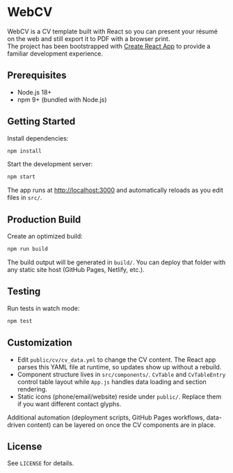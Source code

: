# WebCV

WebCV is a CV template built with React so you can present your résumé on the web and still export it to PDF with a browser print.  
The project has been bootstrapped with [Create React App](https://github.com/facebook/create-react-app) to provide a familiar development experience.

## Prerequisites

- Node.js 18+
- npm 9+ (bundled with Node.js)

## Getting Started

Install dependencies:

```bash
npm install
```

Start the development server:

```bash
npm start
```

The app runs at [http://localhost:3000](http://localhost:3000) and automatically reloads as you edit files in `src/`.

## Production Build

Create an optimized build:

```bash
npm run build
```

The build output will be generated in `build/`. You can deploy that folder with any static site host (GitHub Pages, Netlify, etc.).

## Testing

Run tests in watch mode:

```bash
npm test
```

## Customization

- Edit `public/cv/cv_data.yml` to change the CV content. The React app parses this YAML file at runtime, so updates show up without a rebuild.
- Component structure lives in `src/components/`. `CvTable` and `CvTableEntry` control table layout while `App.js` handles data loading and section rendering.
- Static icons (phone/email/website) reside under `public/`. Replace them if you want different contact glyphs.

Additional automation (deployment scripts, GitHub Pages workflows, data-driven content) can be layered on once the CV components are in place.

## License

See `LICENSE` for details.
